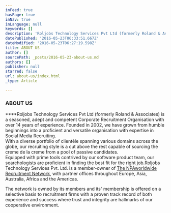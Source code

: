 ```yaml
---
inFeed: true
hasPage: true
inNav: true
inLanguage: null
keywords: []
description: 'Roljobs Technology Services Pvt Ltd (formerly Roland & Associates) is a seasoned, adept and competent Corporate Recruitment Organisation with over 14 years of experience. Founded in 2002, we have grown from humble beginnings into a proficient and versatile organisation with expertise in Social Media Recruiting. With a diverse portfolio of clientèle spanning various domains across the globe, our recruiting style is a cut above the rest capable of sourcing the creme de la creme from a pool of passive candidates. Equipped with prime tools contrived by our software product team, our searchologists are proficient in finding the best fit for the right job.Roljobs Technology Services Pvt. Ltd. is a member-owner of The NPAworldwide Recruitment Network, with partner offices throughout Europe, Asia, Australia, Africa and the Americas.'
datePublished: '2016-05-23T06:33:51.667Z'
dateModified: '2016-05-23T06:27:19.598Z'
title: ABOUT US
author: []
sourcePath: _posts/2016-05-23-about-us.md
authors: []
publisher: null
starred: false
url: about-us/index.html
_type: Article

---
```

### ABOUT US

****Roljobs Technology Services Pvt Ltd (formerly Roland & Associates) is a seasoned, adept and competent Corporate Recruitment Organisation with over 14 years of experience. Founded in 2002, we have grown from humble beginnings into a proficient and versatile organisation with expertise in Social Media Recruiting.  
With a diverse portfolio of clientèle spanning various domains across the globe, our recruiting style is a cut above the rest capable of sourcing the creme de la creme from a pool of passive candidates.  
Equipped with prime tools contrived by our software product team, our searchologists are proficient in finding the best fit for the right job.Roljobs Technology Services Pvt. Ltd. is a member-owner of [The NPAworldwide Recruitment Network][0], with partner offices throughout Europe, Asia, Australia, Africa and the Americas.

The network is owned by its members and its' membership is offered on a selective basis to recruitment firms with a proven track record of both experience and success where trust and integrity are hallmarks of our cooperative environment.

[0]: http://npaworldwide.com/